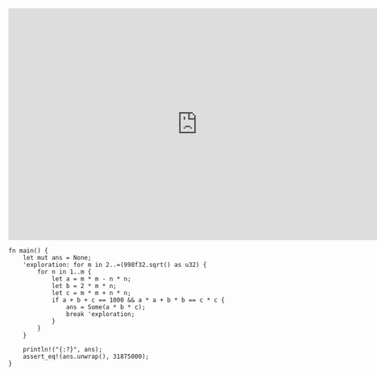 <html><iframe src="https://docs.google.com/presentation/d/e/2PACX-1vTgPBoDy_VKs7ueLoACi3jIhlBTjL9t0-YJ9neaBWqF6nRTr-KM_y0l7a1ReHddjGLlDgpArbSzZS_D/embed?start=false&loop=false&delayms=60000" frameborder="0" width="750" height="460" allowfullscreen="true" mozallowfullscreen="true" webkitallowfullscreen="true"></iframe></html>

```rust,editable
fn main() {
    let mut ans = None;
    'exploration: for m in 2..=(998f32.sqrt() as u32) {
        for n in 1..m {
            let a = m * m - n * n;
            let b = 2 * m * n;
            let c = m * m + n * n;
            if a + b + c == 1000 && a * a + b * b == c * c {
                ans = Some(a * b * c);
                break 'exploration;
            }
        }
    }

    println!("{:?}", ans);
    assert_eq!(ans.unwrap(), 31875000);
}
```
